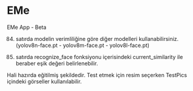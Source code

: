 # EMe
EMe App - Beta


84. satırda modelin verimliliğine göre diğer modelleri kullanabilirsiniz. (yolov8n-face.pt - yolov8m-face.pt - yolov8l-face.pt)

177. satırda recognize_face fonksiyonu içerisindeki current_similarity ile beraber eşik değeri belirlenebilir.

Hali hazırda eğitilmiş şekildedir. Test etmek için resim seçerken TestPics içindeki görseller kullanılabilir.



